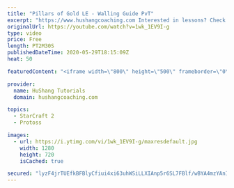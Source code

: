 ```yaml
---
title: "Pillars of Gold LE - Walling Guide PvT"
excerpt: "https://www.hushangcoaching.com Interested in lessons? Check out the website for more information ------------------------------------------------------------------------------------------------------- Want to support HuShang Tutorials directly? Patreon is a website where you can contribute a monthly"
originalUrl: https://youtube.com/watch?v=1wk_1EV9I-g
type: video
price: Free
length: PT2M30S
publishedDateTime: 2020-05-29T18:15:09Z
heat: 50

featuredContent: "<iframe width=\"800\" height=\"500\" frameborder=\"0\" src=\"https://www.youtube.com/embed/1wk_1EV9I-g\" allow=\"accelerometer; autoplay; encrypted-media; gyroscope; picture-in-picture\" allowfullscreen></iframe>"

provider:
  name: HuShang Tutorials
  domain: hushangcoaching.com

topics:
  - StarCraft 2
  - Protoss

images:
  - url: https://i.ytimg.com/vi/1wk_1EV9I-g/maxresdefault.jpg
    width: 1280
    height: 720
    isCached: true

secured: "lyzF4jrTUEfkBFBlyCfiui4xi63uhWSiLLXIAnp5r6SL7FBlf/wBYA4mzYAnIjeOitXfNutLXMhZiIRYEZzpPzT6gQPyHX4aCbF/T+cLdqE5GXwVA9Hdd2yZPs3xq3CQ0LrzRNp7r/e6dTzGDOB4aSXPaV4ZQg2aJXXc9/Cwm9Yd/otd0FNSmt/Etd/PbhJgcPDnvoSbaIsuTArPmTwaQeoQuPGwNZUmrUBhzntnTwIqDmwYTrm3uVg6vMo7ZFgrPpyuiub798sZ3EvHRY3Lwei97CNfcWKW4nC/W1kzNe0GtZsdtzX9bVgxYCNK3HfE3khCXasX7Dxnyk2R3rNflXePamGYFL9pzWS03hTToahp6pNST4oQrAqK1hd2VTlfzDUJcdpiB2AG0cYBs6QqQo8zO980B92U05r3lO2z3j8=;AONSHER2CxL9m+dlVnKtDg=="
---
```


